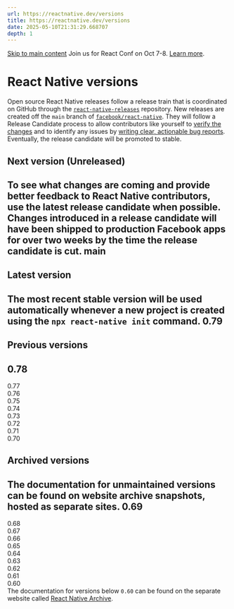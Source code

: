 ```yaml
---
url: https://reactnative.dev/versions
title: https://reactnative.dev/versions
date: 2025-05-10T21:31:29.668707
depth: 1
---
```


[Skip to main content](https://reactnative.dev/versions#__docusaurus_skipToContent_fallback)
Join us for React Conf on Oct 7-8. [Learn more](https://conf.react.dev).
# React Native versions
Open source React Native releases follow a release train that is coordinated on GitHub through the [`react-native-releases`](https://github.com/reactwg/react-native-releases/discussions) repository. New releases are created off the `main` branch of [`facebook/react-native`](https://github.com/facebook/react-native). They will follow a Release Candidate process to allow contributors like yourself to [verify the changes](https://reactnative.dev/docs/upgrading) and to identify any issues by [writing clear, actionable bug reports](https://github.com/facebook/react-native/issues). Eventually, the release candidate will be promoted to stable.
## Next version (Unreleased)
To see what changes are coming and provide better feedback to React Native contributors, use the latest release candidate when possible. Changes introduced in a release candidate will have been shipped to production Facebook apps for over two weeks by the time the release candidate is cut.
main  
---  
## Latest version
The most recent stable version will be used automatically whenever a new project is created using the `npx react-native init` command.
0.79  
---  
## Previous versions
0.78  
---  
0.77  
0.76  
0.75  
0.74  
0.73  
0.72  
0.71  
0.70  
## Archived versions
The documentation for unmaintained versions can be found on website archive snapshots, hosted as separate sites.
0.69  
---  
0.68  
0.67  
0.66  
0.65  
0.64  
0.63  
0.62  
0.61  
0.60  
The documentation for versions below `0.60` can be found on the separate website called [React Native Archive](https://archive.reactnative.dev/versions).

